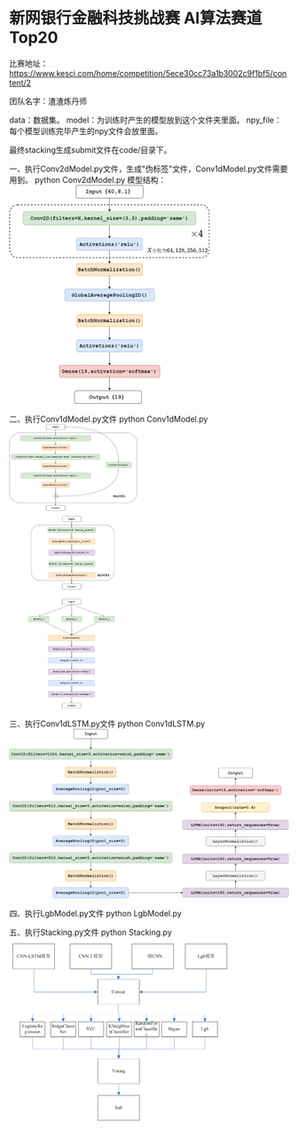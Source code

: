 # 新网银行金融科技挑战赛 AI算法赛道 Top20
比赛地址：https://www.kesci.com/home/competition/5ece30cc73a1b3002c9f1bf5/content/2

团队名字：渣渣炼丹师

data：数据集。
model：为训练时产生的模型放到这个文件夹里面。
npy_file：每个模型训练完毕产生的npy文件会放里面。

最终stacking生成submit文件在code/目录下。

一、执行Conv2dModel.py文件，生成"伪标签"文件，Conv1dModel.py文件需要用到。
python Conv2dModel.py
模型结构：
<img src="./jiaozibei/model/Model1_Conv2D.png" alt="Model1_Conv2D.png" style="zoom: 50%;" />

二、执行Conv1dModel.py文件
python Conv1dModel.py
<img src="./jiaozibei/model/Model2_Conv1D.png" alt="Model1_Conv2D.png" style="zoom: 50%;" />

三、执行Conv1dLSTM.py文件
python Conv1dLSTM.py
<img src="./jiaozibei/model/Model3_Conv1D-LSTM.png" alt="Model1_Conv2D.png" style="zoom: 50%;" />

四、执行LgbModel.py文件
python LgbModel.py

五、执行Stacking.py文件
python Stacking.py
<img src="./jiaozibei/model/集成模型.png" alt="Model1_Conv2D.png" style="zoom: 50%;" />